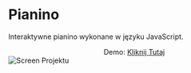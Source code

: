# Pianino
Interaktywne pianino wykonane w języku JavaScript. 


<center>Demo: <a href="https://rafal-podraza.pl/demo13/">Kliknij Tutaj</a></center>

<img src="https://rafal-podraza.pl/img/projekty/pianino.png" alt="Screen Projektu" />

